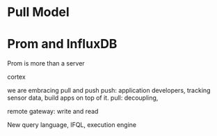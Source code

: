 # Pull Model

# Prom and InfluxDB

Prom is more than a server

cortex 

we are embracing pull and push
    push: application developers, tracking sensor data, build apps on top of it.
    pull: decoupling, 

remote gateway: write and read

New query language, IFQL, execution engine
